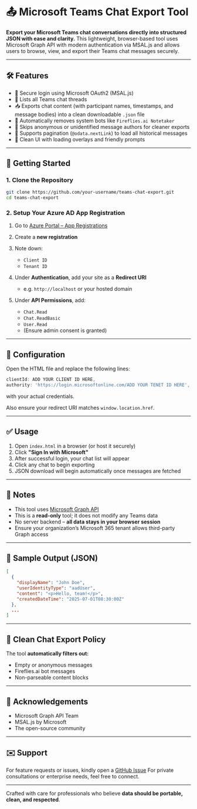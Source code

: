 # 📤 Microsoft Teams Chat Export Tool

**Export your Microsoft Teams chat conversations directly into structured JSON with ease and clarity.**
This lightweight, browser-based tool uses Microsoft Graph API with modern authentication via MSAL.js and allows users to browse, view, and export their Teams chat messages securely.

---

## 🛠 Features

* 🔐 Secure login using Microsoft OAuth2 (MSAL.js)
* 📂 Lists all Teams chat threads
* 📥 Exports chat content (with participant names, timestamps, and message bodies) into a clean downloadable `.json` file
* 🧹 Automatically removes system bots like `Fireflies.ai Notetaker`
* 🚫 Skips anonymous or unidentified message authors for cleaner exports
* 🔁 Supports pagination (`@odata.nextLink`) to load all historical messages
* 🎯 Clean UI with loading overlays and friendly prompts

---

## 🚀 Getting Started

### 1. **Clone the Repository**

```bash
git clone https://github.com/your-username/teams-chat-export.git
cd teams-chat-export
```

### 2. **Setup Your Azure AD App Registration**

1. Go to [Azure Portal – App Registrations](https://portal.azure.com/#blade/Microsoft_AAD_RegisteredApps)
2. Create a **new registration**
3. Note down:

   * `Client ID`
   * `Tenant ID`
4. Under **Authentication**, add your site as a **Redirect URI**

   * e.g. `http://localhost` or your hosted domain
5. Under **API Permissions**, add:

   * `Chat.Read`
   * `Chat.ReadBasic`
   * `User.Read`
   * (Ensure admin consent is granted)

---

## 🧾 Configuration

Open the HTML file and replace the following lines:

```js
clientId: ADD YOUR CLIENT ID HERE,
authority: 'https://login.microsoftonline.com/ADD YOUR TENET ID HERE',
```

with your actual credentials.

Also ensure your redirect URI matches `window.location.href`.

---

## ✅ Usage

1. Open `index.html` in a browser (or host it securely)
2. Click **"Sign In with Microsoft"**
3. After successful login, your chat list will appear
4. Click any chat to begin exporting
5. JSON download will begin automatically once messages are fetched

---

## 📎 Notes

* This tool uses [Microsoft Graph API](https://learn.microsoft.com/en-us/graph/api/resources/chatmessage?view=graph-rest-1.0)
* This is a **read-only** tool; it does not modify any Teams data
* No server backend – **all data stays in your browser session**
* Ensure your organization’s Microsoft 365 tenant allows third-party Graph access

---

## 📁 Sample Output (JSON)

```json
[
  {
    "displayName": "John Doe",
    "userIdentityType": "aadUser",
    "content": "<p>Hello, team!</p>",
    "createdDateTime": "2025-07-01T08:30:00Z"
  },
  ...
]
```

---

## 🧼 Clean Chat Export Policy

The tool **automatically filters out:**

* Empty or anonymous messages
* Fireflies.ai bot messages
* Non-parseable content blocks

---

## 🙏 Acknowledgements

* Microsoft Graph API Team
* MSAL.js by Microsoft
* The open-source community

---

## ✉️ Support

For feature requests or issues, kindly open a [GitHub Issue](https://github.com/Tabisharaza/MicrosoftTeamsChatExport/issues)
For private consultations or enterprise needs, feel free to connect.

---

Crafted with care for professionals who believe **data should be portable, clean, and respected**.
